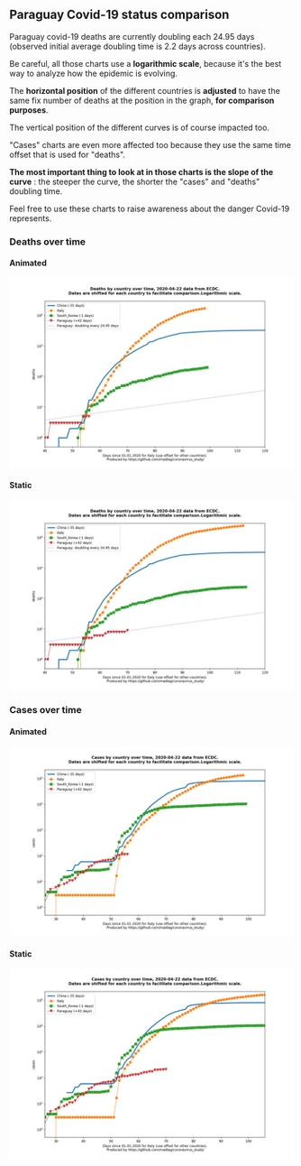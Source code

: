 ## Paraguay Covid-19 status comparison 

Paraguay covid-19 deaths are currently doubling each 24.95 days (observed initial average doubling time is 2.2 days across countries).



Be careful, all those charts use a **logarithmic scale**, because it's the best way to analyze how the epidemic is evolving.
 
The **horizontal position** of the different countries is **adjusted** to have the same fix number of deaths at the position in the graph, **for comparison purposes**.

The vertical position of the different curves is of course impacted too.

"Cases" charts are even more affected too because they use the same time offset that is used for "deaths".

**The most important thing to look at in those charts is the slope of the curve** : the steeper the curve, the shorter the "cases" and "deaths" doubling time.

Feel free to use these charts to raise awareness about the danger Covid-19 represents. 


 
### Deaths over time
 
#### Animated
![Paraguay covid-19 deaths animated chart](https://raw.githubusercontent.com/madlag/coronavirus_study/master/notebooks/graphs/2020-04-22/countries/Paraguay/2020-04-22_Paraguay_deaths.gif "Paraguay covid-19 deaths animated chart")   
 
#### Static
![Paraguay covid-19 deaths static chart](https://raw.githubusercontent.com/madlag/coronavirus_study/master/notebooks/graphs/2020-04-22/countries/Paraguay/2020-04-22_Paraguay_deaths.png "Paraguay covid-19 deaths static chart")   

 
### Cases over time
 
#### Animated
![Paraguay covid-19 cases animated chart](https://raw.githubusercontent.com/madlag/coronavirus_study/master/notebooks/graphs/2020-04-22/countries/Paraguay/2020-04-22_Paraguay_cases.gif "Paraguay covid-19 cases animated chart")   
 
#### Static
![Paraguay covid-19 cases static chart](https://raw.githubusercontent.com/madlag/coronavirus_study/master/notebooks/graphs/2020-04-22/countries/Paraguay/2020-04-22_Paraguay_cases.png "Paraguay covid-19 cases static chart")   

